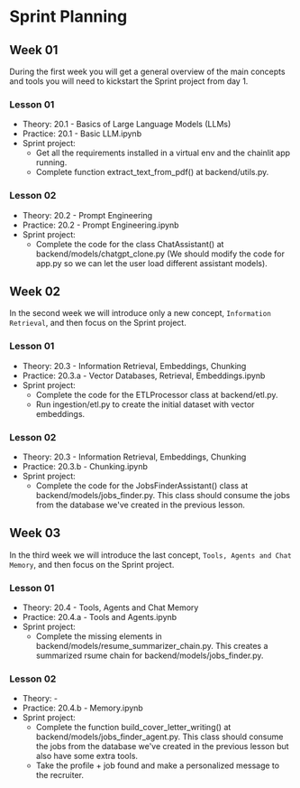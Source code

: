 # Sprint Planning

## Week 01

During the first week you will get a general overview of the main concepts and tools you will need to kickstart the Sprint project from day 1.

### Lesson 01

- Theory: 20.1 - Basics of Large Language Models (LLMs)
- Practice: 20.1 - Basic LLM.ipynb
- Sprint project:
    - Get all the requirements installed in a virtual env and the chainlit app running.
    - Complete function extract_text_from_pdf() at backend/utils.py.

### Lesson 02

- Theory: 20.2 - Prompt Engineering
- Practice: 20.2 - Prompt Engineering.ipynb
- Sprint project:
    - Complete the code for the class ChatAssistant() at backend/models/chatgpt_clone.py (We should modify the code for app.py so we can let the user load different assistant models).

## Week 02

In the second week we will introduce only a new concept, `Information Retrieval`, and then focus on the Sprint project.

### Lesson 01

- Theory: 20.3 - Information Retrieval, Embeddings, Chunking
- Practice: 20.3.a - Vector Databases, Retrieval, Embeddings.ipynb
- Sprint project:
    - Complete the code for the ETLProcessor class at backend/etl.py.
    - Run ingestion/etl.py to create the initial dataset with vector embeddings.

### Lesson 02

- Theory: 20.3 - Information Retrieval, Embeddings, Chunking
- Practice: 20.3.b - Chunking.ipynb
- Sprint project:
    - Complete the code for the JobsFinderAssistant() class at backend/models/jobs_finder.py. This class should consume the jobs from the database we've created in the previous lesson.

## Week 03

In the third week we will introduce the last concept, `Tools, Agents and Chat Memory`, and then focus on the Sprint project.

### Lesson 01

- Theory: 20.4 - Tools, Agents and Chat Memory
- Practice: 20.4.a - Tools and Agents.ipynb
- Sprint project:
    - Complete the missing elements in backend/models/resume_summarizer_chain.py. This creates a summarized rsume chain for backend/models/jobs_finder.py.
      
### Lesson 02

- Theory: -
- Practice: 20.4.b - Memory.ipynb
- Sprint project:
    - Complete the function build_cover_letter_writing() at backend/models/jobs_finder_agent.py. This class should consume the jobs from the database we've created in the previous lesson but also have some extra tools.
    - Take the profile + job found and make a personalized message to the recruiter.
